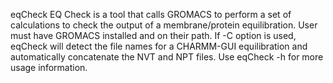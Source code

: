eqCheck
EQ Check is a tool that calls GROMACS to perform a set of calculations to check the output of a membrane/protein equilibration. User must have GROMACS installed and on their path. If -C option is used, eqCheck will detect the file names for a CHARMM-GUI equilibration and automatically concatenate the NVT and NPT files. Use eqCheck -h for more usage information.
